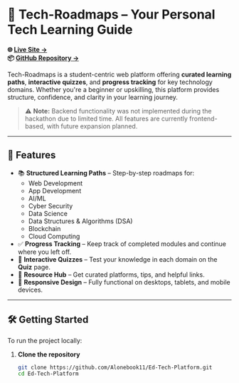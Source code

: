 # 🚀 Tech-Roadmaps – Your Personal Tech Learning Guide

**🌐 [Live Site →](https://ed-tech-platform-woad.vercel.app/)**  
**📦 [GitHub Repository →](https://github.com/Alonebook11/Ed-Tech-Platform)**  

Tech-Roadmaps is a student-centric web platform offering **curated learning paths**, **interactive quizzes**, and **progress tracking** for key technology domains. Whether you're a beginner or upskilling, this platform provides structure, confidence, and clarity in your learning journey.

> ⚠️ **Note:** Backend functionality was not implemented during the hackathon due to limited time. All features are currently frontend-based, with future expansion planned.

---

## 🧩 Features

- 📚 **Structured Learning Paths** – Step-by-step roadmaps for:
  - Web Development
  - App Development
  - AI/ML
  - Cyber Security
  - Data Science
  - Data Structures & Algorithms (DSA)
  - Blockchain
  - Cloud Computing  
- ✅ **Progress Tracking** – Keep track of completed modules and continue where you left off.
- 🧠 **Interactive Quizzes** – Test your knowledge in each domain on the **Quiz** page.
- 🔗 **Resource Hub** – Get curated platforms, tips, and helpful links.
- 📱 **Responsive Design** – Fully functional on desktops, tablets, and mobile devices.

---

## 🛠️ Getting Started

To run the project locally:

1. **Clone the repository**
   ```bash
   git clone https://github.com/Alonebook11/Ed-Tech-Platform.git
   cd Ed-Tech-Platform